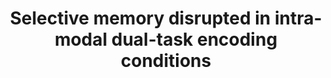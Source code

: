 ---
authors: 'Siegel, A. L. M., <strong>Schwartz, S. T.</strong>, & Castel, A. D.'
pubDate: 'Mar 24 2021'
title: 'Selective memory disrupted in intra-modal dual-task encoding conditions'
journal: 'Memory & Cognition'
pages: '<em>49</em>, 1453–1472'
doi: 'https://doi.org/10.3758/s13421-021-01166-1'
doiOn: '[doi]'
pdf: 'https://www.researchgate.net/publication/350358408_Selective_memory_disrupted_in_intra-modal_dual-task_encoding_conditions'
pdfOn: '[pdf]'
pubmed: 'https://pubmed.ncbi.nlm.nih.gov/33763815/'
pubmedOn: '[PubMed]'
---